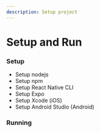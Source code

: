 ```yaml
---
description: Setup project
---
```


# Setup and Run

### Setup

* Setup nodejs
* Setup npm
* Setup React Native CLI
* Setup Expo
* Setup Xcode (iOS)
* Setup Android Studio (Android)

### Running
